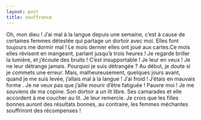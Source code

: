 ```yaml
---
layout: post
title: souffrance
---
```


Oh, mon dieu ! J’ai mal à la langue depuis une semaine, c’est à cause de certaines femmes détestée qui partage un dortoir avec moi. Elles font toujours me dormir mal ! Le mois dernier elles ont joué aux cartes.Ce mois elles révisent en mangeant, parlant jusqu’à trois heures ! Je regarde briller la lumière, et j’écoute des bruits ! C’est insupportable ! Je leur en veux ! Je ne leur détrange jamais. Pourquoi je suis détrangée ? Au début, je doute si je commets une erreur. Mais, malheureusement, quelques jours avant, quand je me suis levée, j’allais mal à la langue ! J’ai froid ! J’étais en mauvais forme . Je ne veux pas que j’aille mourir d’être fatiguée ! Pauvre moi ! Je me souviens de ma copine. Son dortoir a un lit libre. Ses camarades et elle accordent à me coucher au lit. Je leur remercie. Je crois que les filles bonnes auront des résultats bonnes, au contraire, les femmes méchantes souffriront des récompenses !
